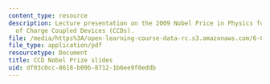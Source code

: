 ```yaml
---
content_type: resource
description: Lecture presentation on the 2009 Nobel Price in Physics for the invention
  of Charge Coupled Devices (CCDs).
file: /media/https%3A/open-learning-course-data-rc.s3.amazonaws.com/6-012-microelectronic-devices-and-circuits-fall-2009/df03c0cc8618b09b87121b6ee9f0eddb_MIT6_012F09_lec10_ccd.pdf
file_type: application/pdf
resourcetype: Document
title: CCD Nobel Prize slides
uid: df03c0cc-8618-b09b-8712-1b6ee9f0eddb
---
```

